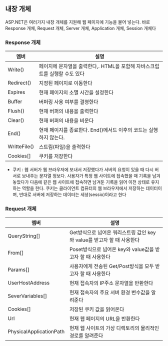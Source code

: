 ## 내장 개체

ASP.NET은 여러가지 내장 개체를 지원해 웹 페이지에 기능을 불어 넣는다. 바로 Response 개체, Request 개체, Server 개체, Application 개체, Session  개체다

### Response 개체

| 멤버         | 설명                                                         |
| ------------ | ------------------------------------------------------------ |
| Write()      | 페이지에 문자열을 출력한다,. HTML을 포함해 자바스크립트를 실행할 수도 있다 |
| Redirect()   | 지정된 페이지로 이동한다                                     |
| Expires      | 현재 페이지의 소멸 시간을 설정한다                           |
| Buffer       | 버퍼링 사용 여부를 결졍한다                                  |
| Flush()      | 현재 버퍼의 내용을 출력한다                                  |
| Clear()      | 현재 버퍼의 내용을 비운다                                    |
| End()        | 현재 페이지를 종료한다. End()메서드 이후의 코드는 실행하지 않는다. |
| WritteFile() | 스트림(파일)을 출력한다                                      |
| Cookies[]    | 쿠키를 저장한다                                              |

- 쿠키 : 웹 서버가 웹 브라우저에 보내서 저장했다가 서버의 요청이 있을 때 다시 버서로 보내주는 문자열 정보다.  사용자가 특정 웹 사이트에 접속했을 때 기록을 남겨놓았다가 다음에 같은 웹 사이트에 접속하면 남겨둔 기록을 읽어 이전 상태로 유지하는 역할을 한다. 쿠키는 클라이언트 컴퓨터의 웹 브라우저에서 저장하는 데이터이며, 반대로 서버에 저장하는 데이터는 세셩(sessio)이라고 한다

### Request 개체

| 멤버                    | 설명                                                         |
| ----------------------- | ------------------------------------------------------------ |
| QueryString[]           | Get방식으로 넘어온 쿼리스트링 값인 key와 value를 받고자 할 때 사용한다 |
| From[]                  | Poset방식으로 넘어온 key와 value값을 받고자 할 때 사용한다   |
| Params[]                | 사용자에게 전송된 Get/Post방식을 모두 받고자 할 때 사용한다  |
| UserHostAddress         | 현재 접속자의 IP주소 문자열을 반환한다                       |
| SeverVariables[]        | 현재 접속자의 주요 서버 환경 변수값을 알려준다               |
| Cookies[]               | 저장된 쿠키 값을 읽어온다                                    |
| Url                     | 현재 웹 페이지의 URL을 반환한다                              |
| PhysicalApplicationPath | 현재 웹 사이트의 가상 디렉토리의 물리적인 경로를 알려준다    |

